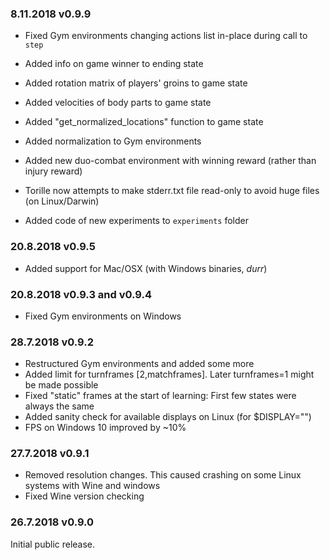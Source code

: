 ### 8.11.2018 v0.9.9

* Fixed Gym environments changing actions list in-place during call to `step`
* Added info on game winner to ending state
* Added rotation matrix of players' groins to game state
* Added velocities of body parts to game state
* Added "get_normalized_locations" function to game state
* Added normalization to Gym environments
* Added new duo-combat environment with winning reward (rather than injury reward)
* Torille now attempts to make stderr.txt file read-only to avoid huge files (on Linux/Darwin)

* Added code of new experiments to `experiments` folder


### 20.8.2018 v0.9.5

* Added support for Mac/OSX (with Windows binaries, *durr*)

### 20.8.2018 v0.9.3 and v0.9.4

* Fixed Gym environments on Windows

### 28.7.2018 v0.9.2

* Restructured Gym environments and added some more
* Added limit for turnframes [2,matchframes]. Later turnframes=1 might be made possible
* Fixed "static" frames at the start of learning: First few states were always the same
* Added sanity check for available displays on Linux (for $DISPLAY="")
* FPS on Windows 10 improved by ~10% 

### 27.7.2018 v0.9.1

* Removed resolution changes. This caused crashing on some Linux systems with Wine and windows
* Fixed Wine version checking

### 26.7.2018 v0.9.0

Initial public release.

